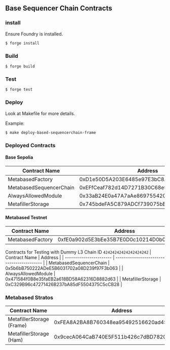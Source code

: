 ## Base Sequencer Chain Contracts

### install

Ensure Foundry is installed.

```shell
$ forge install
```

### Build

```shell
$ forge build
```

### Test

```shell
$ forge test
```

### Deploy

Look at Makefile for more details.

Example:

```shell
$ make deploy-based-sequencerchain-frame
```

### Deployed Contracts

#### Base Sepolia

| Contract Name           | Address                                    |
| ----------------------- | ------------------------------------------ |
| MetabasedFactory        | 0xD1e50D5A203E6485e97E3bC8A951b49aaFC28603 |
| MetabasedSequencerChain | 0xEFfCeaf782d14D7271B30C68e9667cD3B4218553 |
| AlwaysAllowedModule     | 0x33aB24E0a47A7aAe869755420950A6326e3CB9F3 |
| MetafillerStorage       | 0x745bdeFA5C879ADCf739075bB03FD4ecCd03cE22 |

#### Metabased Testnet

| Contract Name    | Address                                    |
| ---------------- | ------------------------------------------ |
| MetabasedFactory | 0xfE0a902d5E3bEe35B7E0D0c10214D0b04947F974 |

Contracts for Testing with Dummy L3 Chain ID `42424242424242424242`
| Contract Name           | Address                                    |
| ----------------------- | ------------------------------------------ |
| MetabasedSequencerChain | 0x5b6bB750222ADeE5B6031702a08D239f97F3b063 |
| AlwaysAllowedModule | 0x471584f0B8e35faEB2a618BD58A62316D8882d63 |
| MetafillerStorage | 0xC329B96c47271426B237bA85dF5504375C5cCB28 |

### Metabased Stratos
| Contract Name           | Address                                    |
| ----------------------- | ------------------------------------------ |
| MetafillerStorage (Frame) | 0xFEA8A2BA8B760348ea95492516620ad45a299d53 |
| MetafillerStorage (Ham)   | 0x9cecA064CaB740E5F511b426c7dBD7820795fe13 |

